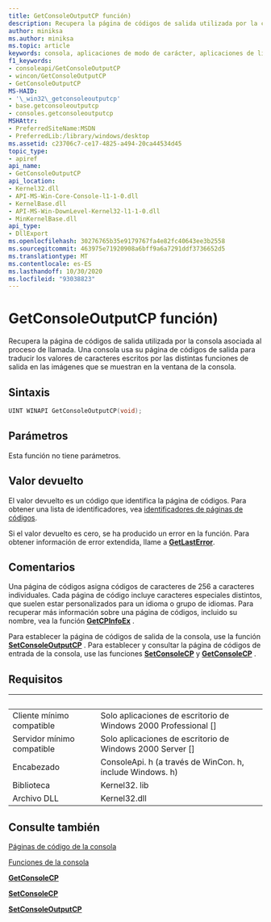 ```yaml
---
title: GetConsoleOutputCP función)
description: Recupera la página de códigos de salida utilizada por la consola asociada al proceso de llamada.
author: miniksa
ms.author: miniksa
ms.topic: article
keywords: consola, aplicaciones de modo de carácter, aplicaciones de línea de comandos, aplicaciones de terminal, API de consola
f1_keywords:
- consoleapi/GetConsoleOutputCP
- wincon/GetConsoleOutputCP
- GetConsoleOutputCP
MS-HAID:
- '\_win32\_getconsoleoutputcp'
- base.getconsoleoutputcp
- consoles.getconsoleoutputcp
MSHAttr:
- PreferredSiteName:MSDN
- PreferredLib:/library/windows/desktop
ms.assetid: c23706c7-ce17-4825-a494-20ca44534d45
topic_type:
- apiref
api_name:
- GetConsoleOutputCP
api_location:
- Kernel32.dll
- API-MS-Win-Core-Console-l1-1-0.dll
- KernelBase.dll
- API-MS-Win-DownLevel-Kernel32-l1-1-0.dll
- MinKernelBase.dll
api_type:
- DllExport
ms.openlocfilehash: 30276765b35e9179767fa4e82fc40643ee3b2558
ms.sourcegitcommit: 463975e71920908a6bff9a6a7291ddf3736652d5
ms.translationtype: MT
ms.contentlocale: es-ES
ms.lasthandoff: 10/30/2020
ms.locfileid: "93038823"
---
```

# <a name="getconsoleoutputcp-function"></a>GetConsoleOutputCP función)

Recupera la página de códigos de salida utilizada por la consola asociada al proceso de llamada. Una consola usa su página de códigos de salida para traducir los valores de caracteres escritos por las distintas funciones de salida en las imágenes que se muestran en la ventana de la consola.

## <a name="syntax"></a>Sintaxis

```C
UINT WINAPI GetConsoleOutputCP(void);
```

## <a name="parameters"></a>Parámetros

Esta función no tiene parámetros.

## <a name="return-value"></a>Valor devuelto

El valor devuelto es un código que identifica la página de códigos. Para obtener una lista de identificadores, vea [identificadores de páginas de códigos](https://msdn.microsoft.com/library/windows/desktop/dd317756).

Si el valor devuelto es cero, se ha producido un error en la función. Para obtener información de error extendida, llame a [**GetLastError**](https://msdn.microsoft.com/library/windows/desktop/ms679360).

## <a name="remarks"></a>Comentarios

Una página de códigos asigna códigos de caracteres de 256 a caracteres individuales. Cada página de código incluye caracteres especiales distintos, que suelen estar personalizados para un idioma o grupo de idiomas. Para recuperar más información sobre una página de códigos, incluido su nombre, vea la función [**GetCPInfoEx**](https://msdn.microsoft.com/library/windows/desktop/dd318081) .

Para establecer la página de códigos de salida de la consola, use la función [**SetConsoleOutputCP**](setconsoleoutputcp.md) . Para establecer y consultar la página de códigos de entrada de la consola, use las funciones [**SetConsoleCP**](setconsolecp.md) y [**GetConsoleCP**](getconsolecp.md) .

## <a name="requirements"></a>Requisitos

| &nbsp; | &nbsp; |
|-|-|
| Cliente mínimo compatible | Solo aplicaciones de escritorio de Windows 2000 Professional \[\] |
| Servidor mínimo compatible | Solo aplicaciones de escritorio de Windows 2000 Server \[\] |
| Encabezado | ConsoleApi. h (a través de WinCon. h, include Windows. h) |
| Biblioteca | Kernel32. lib |
| Archivo DLL | Kernel32.dll |

## <a name="see-also"></a>Consulte también

[Páginas de código de la consola](console-code-pages.md)

[Funciones de la consola](console-functions.md)

[**GetConsoleCP**](getconsolecp.md)

[**SetConsoleCP**](setconsolecp.md)

[**SetConsoleOutputCP**](setconsoleoutputcp.md)

